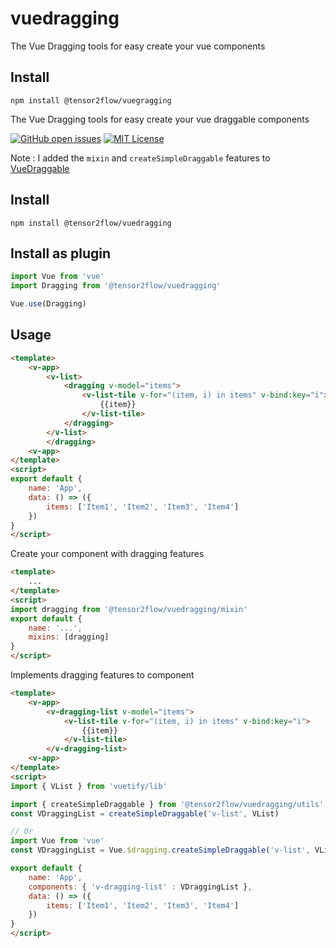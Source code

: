 # vuedragging

The Vue Dragging tools for easy create your vue components

## Install
```
npm install @tensor2flow/vuegragging
```
The Vue Dragging tools for easy create your vue draggable components

[![GitHub open issues](https://img.shields.io/github/issues/tensor2flow/vuedragging.svg)](https://github.com/tensor2flow/vuedragging/issues)
[![MIT License](https://img.shields.io/github/license/tensor2flow/vuedragging.svg)](https://github.com/tensor2flow/vuedragging/blob/master/LICENSE)

Note : I added the `mixin` and `createSimpleDraggable` features to [VueDraggable](https://github.com/SortableJS/Vue.Draggable)

## Install
```
npm install @tensor2flow/vuedragging
```

## Install as plugin
```js
import Vue from 'vue'
import Dragging from '@tensor2flow/vuedragging'

Vue.use(Dragging)
```

## Usage
```html
<template>
    <v-app>
        <v-list>
            <dragging v-model="items">
                <v-list-tile v-for="(item, i) in items" v-bind:key="i">
                    {{item}}
                </v-list-tile>
            </dragging>
        </v-list>
        </dragging>
    <v-app>
</template>
<script>
export default {
    name: 'App',
    data: () => ({
        items: ['Item1', 'Item2', 'Item3', 'Item4']
    })
}
</script>
```

Create your component with dragging features
```html
<template>
    ...
</template>
<script>
import dragging from '@tensor2flow/vuedragging/mixin'
export default {
    name: '...',
    mixins: [dragging]
}
</script>
```

Implements dragging features to component
```html
<template>
    <v-app>
        <v-dragging-list v-model="items">
            <v-list-tile v-for="(item, i) in items" v-bind:key="i">
                {{item}}
            </v-list-tile>
        </v-dragging-list>
    <v-app>
</template>
<script>
import { VList } from 'vuetify/lib'

import { createSimpleDraggable } from '@tensor2flow/vuedragging/utils'
const VDraggingList = createSimpleDraggable('v-list', VList)

// Or
import Vue from 'vue'
const VDraggingList = Vue.$dragging.createSimpleDraggable('v-list', VList)

export default {
    name: 'App',
    components: { 'v-dragging-list' : VDraggingList },
    data: () => ({
        items: ['Item1', 'Item2', 'Item3', 'Item4']
    })
}
</script>
```
